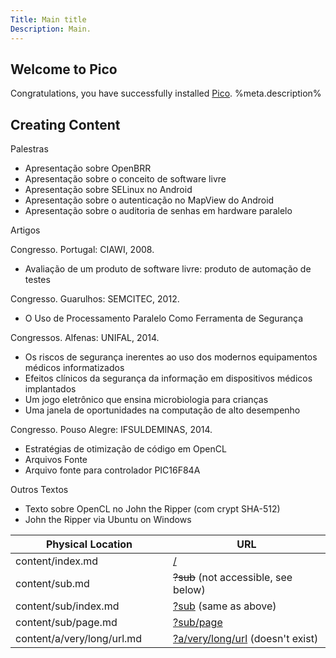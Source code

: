 ```yaml
---
Title: Main title
Description: Main.
---
```


## Welcome to Pico

Congratulations, you have successfully installed [Pico](http://picocms.org/).
%meta.description% <!-- replaced by the above Description meta header -->

## Creating Content

Palestras

- Apresentação sobre OpenBRR
- Apresentação sobre o conceito de software livre
- Apresentação sobre SELinux no Android
- Apresentação sobre o autenticação no MapView do Android
- Apresentação sobre o auditoria de senhas em hardware paralelo

Artigos

Congresso. Portugal: CIAWI, 2008.
- Avaliação de um produto de software livre: produto de automação de testes

Congresso. Guarulhos: SEMCITEC, 2012.
- O Uso de Processamento Paralelo Como Ferramenta de Segurança

Congressos. Alfenas: UNIFAL, 2014.
- Os riscos de segurança inerentes ao uso dos modernos equipamentos médicos informatizados
- Efeitos clínicos da segurança da informação em dispositivos médicos implantados
- Um jogo eletrônico que ensina microbiologia para crianças
- Uma janela de oportunidades na computação de alto desempenho

Congresso. Pouso Alegre: IFSULDEMINAS, 2014.
- Estratégias de otimização de código em OpenCL
- Arquivos Fonte
- Arquivo fonte para controlador PIC16F84A

Outros Textos
- Texto sobre OpenCL no John the Ripper (com crypt SHA-512)
- John the Ripper via Ubuntu on Windows

<table style="width: 100%; max-width: 40em;">
    <thead>
        <tr>
            <th style="width: 50%;">Physical Location</th>
            <th style="width: 50%;">URL</th>
        </tr>
    </thead>
    <tbody>
        <tr>
            <td>content/index.md</td>
            <td><a href="%base_url%">/</a></td>
        </tr>
        <tr>
            <td>content/sub.md</td>
            <td><del>?sub</del> (not accessible, see below)</td>
        </tr>
        <tr>
            <td>content/sub/index.md</td>
            <td><a href="%base_url%?sub">?sub</a> (same as above)</td>
        </tr>
        <tr>
            <td>content/sub/page.md</td>
            <td><a href="%base_url%?sub/page">?sub/page</a></td>
        </tr>
        <tr>
            <td>content/a/very/long/url.md</td>
            <td>
              <a href="%base_url%?a/very/long/url">?a/very/long/url</a>
              (doesn't exist)
            </td>
        </tr>
    </tbody>
</table>

[NginxConfig]: http://picocms.org/in-depth/nginx/
